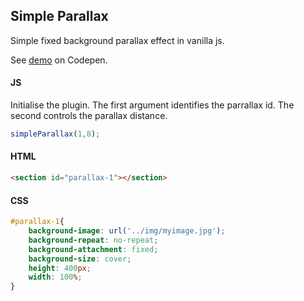 ## Simple Parallax

Simple fixed background parallax effect in vanilla js.

See [demo](https://codepen.io/Rueb/pen/rZbZgj) on Codepen.

####  JS

Initialise the plugin. The first argument identifies the parrallax id. The second controls the parallax distance.

```js
simpleParallax(1,8);
```

#### HTML

```html
<section id="parallax-1"></section>
```

#### CSS

```css
#parallax-1{
    background-image: url('../img/myimage.jpg');
    background-repeat: no-repeat;
    background-attachment: fixed;
    background-size: cover;
    height: 400px;
    width: 100%;
}
```
